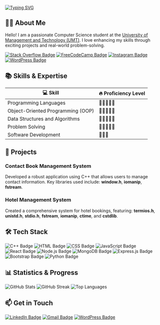 [![Typing SVG](https://readme-typing-svg.herokuapp.com?font=Fira+Code&weight=600&size=24&duration=3500&pause=1000&center=true&vCenter=true&width=435&lines=+Hi+There!%F0%9F%91%8B+I'm+Haseeb+Khan)](https://git.io/typing-svg)

## 👨‍🎓 About Me
Hello! I am a passionate Computer Science student at the [University of Management and Technology (UMT)](https://www.umt.edu.pk). I love enhancing my skills through exciting projects and real-world problem-solving.

[![Stack Overflow Badge](https://img.shields.io/badge/Stack_Overflow-FFA500?style=for-the-badge&logo=stackoverflow)](https://stackoverflow.com/users/23202579/haseeb-khan?tab=profile)
[![FreeCodeCamp Badge](https://img.shields.io/badge/FreeCodeCamp-00BFFF?style=for-the-badge&logo=freecodecamp)](https://www.freecodecamp.org/Haseeb__Khan)
[![Instagram Badge](https://img.shields.io/badge/Instagram-D32F2F?style=for-the-badge&logo=instagram)](https://www.instagram.com/haseebe_khan)
[![WordPress Badge](https://img.shields.io/badge/WordPress-21759B?style=for-the-badge&logo=wordpress)](https://wordpress.com/home/haseebullahkhan6.wordpress.com)

## 📚 Skills & Expertise
| 💻 Skill                          | 🔥 Proficiency Level           |
|------------------------------------|--------------------------------|
| Programming Languages              | 🌟🌟🌟🌟🌟                        |
| Object-Oriented Programming (OOP)  | 🌟🌟🌟🌟🌟                        |
| Data Structures and Algorithms     | 🌟🌟🌟🌟🌟                        |
| Problem Solving                    | 🌟🌟🌟🌟🌟                        |
| Software Development               | 🌟🌟🌟                           |

## 📂 Projects

### Contact Book Management System
Developed a robust application using C++ that allows users to manage contact information. Key libraries used include: **window.h**, **iomanip**, **fstream**.

### Hotel Management System
Created a comprehensive system for hotel bookings, featuring: **termios.h**, **unistd.h**, **stdio.h**, **fstream**, **iomanip**, **ctime**, and **cstdlib**.

## 🛠️ Tech Stack
![C++ Badge](https://img.shields.io/badge/C%2B%2B-00599C?style=for-the-badge&logo=cplusplus)
![HTML Badge](https://img.shields.io/badge/HTML-E34F26?style=for-the-badge&logo=html5)
![CSS Badge](https://img.shields.io/badge/CSS-1572B6?style=for-the-badge&logo=css3)
![JavaScript Badge](https://img.shields.io/badge/JavaScript-F7DF1E?style=for-the-badge&logo=javascript)
![React Badge](https://img.shields.io/badge/React-61DAFB?style=for-the-badge&logo=react)
![Node.js Badge](https://img.shields.io/badge/Node.js-8CC84B?style=for-the-badge&logo=node.js)
![MongoDB Badge](https://img.shields.io/badge/MongoDB-47A248?style=for-the-badge&logo=mongodb)
![Express.js Badge](https://img.shields.io/badge/Express.js-404D59?style=for-the-badge&logo=express)
![Bootstrap Badge](https://img.shields.io/badge/Bootstrap-563D7C?style=for-the-badge&logo=bootstrap)
![Python Badge](https://img.shields.io/badge/Python-3776AB?style=for-the-badge&logo=python)

## 📊 Statistics & Progress
![GitHub Stats](https://github-readme-stats.vercel.app/api?username=Haseebi-khan&show_icons=true&theme=radical)
![GitHub Streak](https://github-readme-streak-stats.herokuapp.com/?user=Haseebi-khan&theme=radical)
![Top Languages](https://github-readme-stats.vercel.app/api/top-langs/?username=Haseebi-khan&layout=compact&theme=radical)

## 📫 Get in Touch
[![LinkedIn Badge](https://img.shields.io/badge/LinkedIn-0077B5?style=for-the-badge&logo=linkedin)](https://www.linkedin.com/in/haseebkhan)
[![Gmail Badge](https://img.shields.io/badge/Gmail-D14836?style=for-the-badge&logo=gmail)](mailto:haseebkhanbettani@gmail.com)
[![WordPress Badge](https://img.shields.io/badge/WordPress-21759B?style=for-the-badge&logo=wordpress)](https://haseebkhan.wordpress.com)

